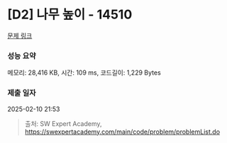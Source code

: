 # [D2] 나무 높이 - 14510 

[문제 링크](https://swexpertacademy.com/main/code/problem/problemDetail.do?contestProbId=AYFofW8qpXYDFAR4) 

### 성능 요약

메모리: 28,416 KB, 시간: 109 ms, 코드길이: 1,229 Bytes

### 제출 일자

2025-02-10 21:53



> 출처: SW Expert Academy, https://swexpertacademy.com/main/code/problem/problemList.do